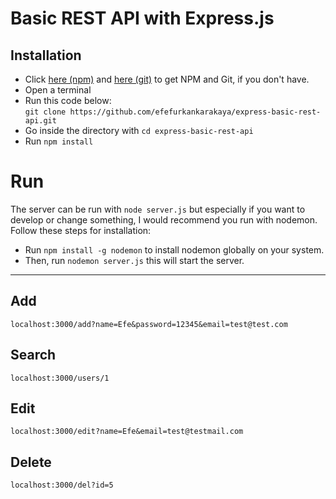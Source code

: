 # Basic REST API with Express.js 

## Installation

* Click <a href="https://nodejs.org/en/">here (npm)</a> and <a href="https://git-scm.com/">here (git)</a> to get NPM and Git, if you don't have.
* Open a terminal 
* Run this code below: <br />
```git clone https://github.com/efefurkankarakaya/express-basic-rest-api.git```
* Go inside the directory with ```cd express-basic-rest-api```
* Run ```npm install```

# Run

The server can be run with ```node server.js``` but especially if you want to develop or change something, I would recommend you run with nodemon. <br /> 
Follow these steps for installation:
* Run ```npm install -g nodemon``` to install nodemon globally on your system. 
* Then, run ```nodemon server.js``` this will start the server.

<hr>

## Add 
```localhost:3000/add?name=Efe&password=12345&email=test@test.com```

## Search
```localhost:3000/users/1```

## Edit
```localhost:3000/edit?name=Efe&email=test@testmail.com```

## Delete
```localhost:3000/del?id=5```